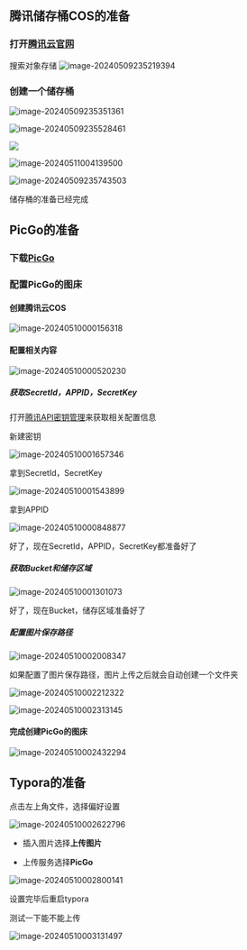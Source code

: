 ## 腾讯储存桶COS的准备

### 打开[腾讯云官网](https://cloud.tencent.com/)
搜索对象存储
![image-20240509235219394](https://bing-wu-doc-1318477772.cos.ap-nanjing.myqcloud.com/typora/image-20240509235219394.png?imageSlim)

### 创建一个储存桶

![image-20240509235351361](https://bing-wu-doc-1318477772.cos.ap-nanjing.myqcloud.com/typora/image-20240509235351361.png?imageSlim)

![image-20240509235528461](https://bing-wu-doc-1318477772.cos.ap-nanjing.myqcloud.com/typora/image-20240509235528461.png?imageSlim)

![](https://bing-wu-doc-1318477772.cos.ap-nanjing.myqcloud.com/typora/image-20240509235618220.png?imageSlim)

![image-20240511004139500](https://bing-wu-doc-1318477772.cos.ap-nanjing.myqcloud.com/typora/image-20240511004139500.png?imageSlim)

![image-20240509235743503](https://bing-wu-doc-1318477772.cos.ap-nanjing.myqcloud.com/typora/image-20240509235743503.png?imageSlim)

储存桶的准备已经完成

## PicGo的准备

### 下载[PicGo](https://molunerfinn.com/PicGo/)

### 配置PicGo的图床

#### 创建腾讯云COS

![image-20240510000156318](https://bing-wu-doc-1318477772.cos.ap-nanjing.myqcloud.com/typora/image-20240510000156318.png?imageSlim)

#### 配置相关内容

![image-20240510000520230](https://bing-wu-doc-1318477772.cos.ap-nanjing.myqcloud.com/typora/image-20240510000520230.png?imageSlim)

##### 获取SecretId，APPID，SecretKey

打开[腾讯API密钥管理](https://console.cloud.tencent.com/capi)来获取相关配置信息

新建密钥

![image-20240510001657346](https://bing-wu-doc-1318477772.cos.ap-nanjing.myqcloud.com/typora/image-20240510001657346.png?imageSlim)

拿到SecretId，SecretKey

![image-20240510001543899](https://bing-wu-doc-1318477772.cos.ap-nanjing.myqcloud.com/typora/image-20240510001543899.png?imageSlim)

拿到APPID

![image-20240510000848877](https://bing-wu-doc-1318477772.cos.ap-nanjing.myqcloud.com/typora/image-20240510000848877.png?imageSlim)

好了，现在SecretId，APPID，SecretKey都准备好了

##### 获取Bucket和储存区域

![image-20240510001301073](https://bing-wu-doc-1318477772.cos.ap-nanjing.myqcloud.com/typora/image-20240510001301073.png?imageSlim)

好了，现在Bucket，储存区域准备好了

##### 配置图片保存路径

![image-20240510002008347](https://bing-wu-doc-1318477772.cos.ap-nanjing.myqcloud.com/typora/image-20240510002008347.png?imageSlim)

如果配置了图片保存路径，图片上传之后就会自动创建一个文件夹

![image-20240510002212322](https://bing-wu-doc-1318477772.cos.ap-nanjing.myqcloud.com/typora/image-20240510002212322.png?imageSlim)

![image-20240510002313145](https://bing-wu-doc-1318477772.cos.ap-nanjing.myqcloud.com/typora/image-20240510002313145.png?imageSlim)

#### 完成创建PicGo的图床

![image-20240510002432294](https://bing-wu-doc-1318477772.cos.ap-nanjing.myqcloud.com/typora/image-20240510002432294.png?imageSlim)

## Typora的准备

点击左上角文件，选择偏好设置

![image-20240510002622796](https://bing-wu-doc-1318477772.cos.ap-nanjing.myqcloud.com/typora/image-20240510002622796.png?imageSlim)

- 插入图片选择**上传图片**

- 上传服务选择**PicGo**

![image-20240510002800141](https://bing-wu-doc-1318477772.cos.ap-nanjing.myqcloud.com/typora/image-20240510002800141.png?imageSlim)

设置完毕后重启typora

测试一下能不能上传

![image-20240510003131497](https://bing-wu-doc-1318477772.cos.ap-nanjing.myqcloud.com/typora/image-20240510003131497.png?imageSlim)

